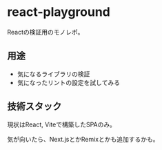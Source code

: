 # react-playground

Reactの検証用のモノレポ。

## 用途

- 気になるライブラリの検証
- 気になったリントの設定を試してみる

## 技術スタック

現状はReact, Viteで構築したSPAのみ。

気が向いたら、Next.jsとかRemixとかも追加するかも。
